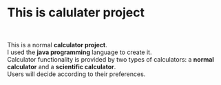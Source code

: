 # This is calulater project
<br>
<p>This is a normal <b>calculator project</b>. <br>
I used the  <b>java programming</b> language to create it.<br>
Calculator functionality is provided by two types of calculators: a <b>normal calculator</b> and a <b>scientific calculator</b>.<br>
Users will decide according to their preferences.
</p>

